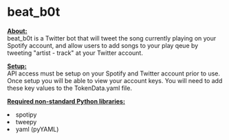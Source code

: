 # beat_b0t
<b><u>About:</b></u><br>
beat_b0t is a Twitter bot that will tweet the song currently playing on your Spotify account, and allow users to add songs to your play qeue by tweeting "artist - track" at your Twitter account.

<b><u>Setup:</b></u><br>
API access must be setup on your Spotify and Twitter account prior to use.  Once setup you will be able to view your account keys.  You will need to add these key values to the TokenData.yaml file.

<b><u>Required non-standard Python libraries:</b></u>
<li>spotipy</li>
<li>tweepy</li>
<li>yaml (pyYAML)</li>
